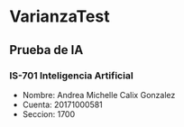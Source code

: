 # VarianzaTest

## Prueba de IA
### IS-701 Inteligencia Artificial
- Nombre: Andrea Michelle Calix Gonzalez
- Cuenta: 20171000581
- Seccion: 1700
